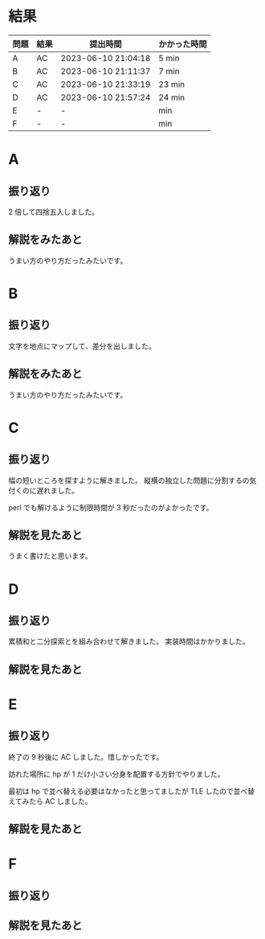 # 結果

| 問題 | 結果 | 提出時間            | かかった時間 |
|------|------|---------------------|--------------|
| A    | AC   | 2023-06-10 21:04:18 | 5 min        |
| B    | AC   | 2023-06-10 21:11:37 | 7 min        |
| C    | AC   | 2023-06-10 21:33:19 | 23 min       |
| D    | AC   | 2023-06-10 21:57:24 | 24 min       |
| E    | -    | -                   |     min      |
| F    | -    | -                   |     min      |

# A

## 振り返り

2 倍して四捨五入しました。

## 解説をみたあと

うまい方のやり方だったみたいです。

# B

## 振り返り

文字を地点にマップして、差分を出しました。

## 解説をみたあと

うまい方のやり方だったみたいです。

# C

## 振り返り

幅の短いところを探すように解きました。
縦横の独立した問題に分割するの気付くのに遅れました。

perl でも解けるように制限時間が 3 秒だったのがよかったです。

## 解説を見たあと

うまく書けたと思います。

# D

## 振り返り

累積和と二分探索とを組み合わせて解きました。
実装時間はかかりました。

## 解説を見たあと

# E

## 振り返り

終了の 9 秒後に AC しました。惜しかったです。

訪れた場所に hp が 1 だけ小さい分身を配置する方針でやりました。

最初は hp で並べ替える必要はなかったと思ってましたが
TLE したので並べ替えてみたら AC しました。

## 解説を見たあと

# F

## 振り返り

## 解説を見たあと
